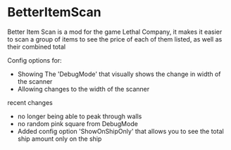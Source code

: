 # BetterItemScan

Better Item Scan is a mod for the game Lethal Company, it makes it easier to scan a group of items to see the price of each of them listed, as well as their combined total

Config options for:

- Showing The 'DebugMode' that visually shows the change in width of the scanner 
- Allowing changes to the width of the scanner


recent changes
- no longer being able to peak through walls
- no random pink square from DebugMode
- Added config option 'ShowOnShipOnly' that allows you to see the total ship amount only on the ship
